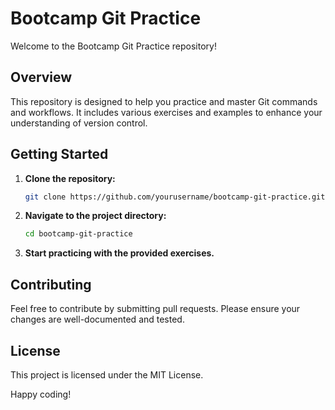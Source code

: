 # Bootcamp Git Practice

Welcome to the Bootcamp Git Practice repository!

## Overview

This repository is designed to help you practice and master Git commands and workflows. It includes various exercises and examples to enhance your understanding of version control.

## Getting Started

1. **Clone the repository:**
    ```sh
    git clone https://github.com/yourusername/bootcamp-git-practice.git
    ```

2. **Navigate to the project directory:**
    ```sh
    cd bootcamp-git-practice
    ```

3. **Start practicing with the provided exercises.**

## Contributing

Feel free to contribute by submitting pull requests. Please ensure your changes are well-documented and tested.

## License

This project is licensed under the MIT License.

Happy coding!
